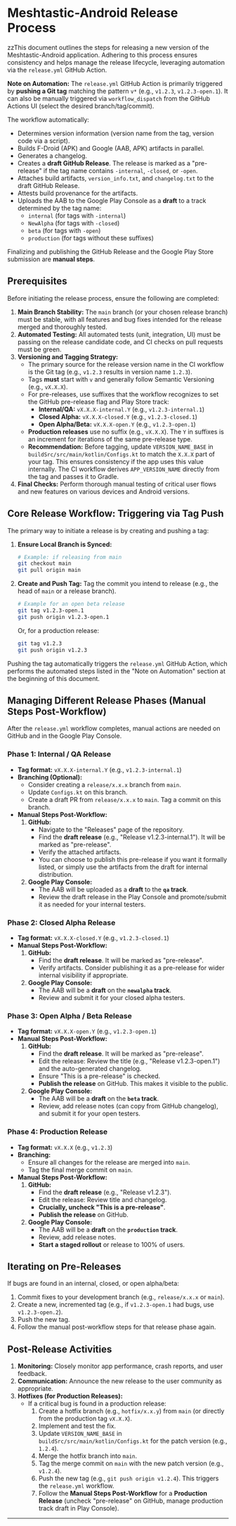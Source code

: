 # Meshtastic-Android Release Process

zzThis document outlines the steps for releasing a new version of the Meshtastic-Android application. Adhering to this process ensures consistency and helps manage the release lifecycle, leveraging automation via the `release.yml` GitHub Action.

**Note on Automation:** The `release.yml` GitHub Action is primarily triggered by **pushing a Git tag** matching the pattern `v*` (e.g., `v1.2.3`, `v1.2.3-open.1`). It can also be manually triggered via `workflow_dispatch` from the GitHub Actions UI (select the desired branch/tag/commit).

The workflow automatically:
*   Determines version information (version name from the tag, version code via a script).
*   Builds F-Droid (APK) and Google (AAB, APK) artifacts in parallel.
*   Generates a changelog.
*   Creates a **draft GitHub Release**. The release is marked as a "pre-release" if the tag name contains `-internal`, `-closed`, or `-open`.
*   Attaches build artifacts, `version_info.txt`, and `changelog.txt` to the draft GitHub Release.
*   Attests build provenance for the artifacts.
*   Uploads the AAB to the Google Play Console as a **draft** to a track determined by the tag name:
    *   `internal` (for tags with `-internal`)
    *   `NewAlpha` (for tags with `-closed`)
    *   `beta` (for tags with `-open`)
    *   `production` (for tags without these suffixes)

Finalizing and publishing the GitHub Release and the Google Play Store submission are **manual steps**.

## Prerequisites

Before initiating the release process, ensure the following are completed:

1.  **Main Branch Stability:** The `main` branch (or your chosen release branch) must be stable, with all features and bug fixes intended for the release merged and thoroughly tested.
2.  **Automated Testing:** All automated tests (unit, integration, UI) must be passing on the release candidate code, and CI checks on pull requests must be green.
3.  **Versioning and Tagging Strategy:**
    *   The primary source for the release version name in the CI workflow is the Git tag (e.g., `v1.2.3` results in version name `1.2.3`).
    *   Tags **must** start with `v` and generally follow Semantic Versioning (e.g., `vX.X.X`).
    *   For pre-releases, use suffixes that the workflow recognizes to set the GitHub pre-release flag and Play Store track:
        *   **Internal/QA:** `vX.X.X-internal.Y` (e.g., `v1.2.3-internal.1`)
        *   **Closed Alpha:** `vX.X.X-closed.Y` (e.g., `v1.2.3-closed.1`)
        *   **Open Alpha/Beta:** `vX.X.X-open.Y` (e.g., `v1.2.3-open.1`)
    *   **Production releases** use no suffix (e.g., `vX.X.X`). The `Y` in suffixes is an increment for iterations of the same pre-release type.
    *   **Recommendation:** Before tagging, update `VERSION_NAME_BASE` in `buildSrc/src/main/kotlin/Configs.kt` to match the `X.X.X` part of your tag. This ensures consistency if the app uses this value internally. The CI workflow derives `APP_VERSION_NAME` directly from the tag and passes it to Gradle.
4.  **Final Checks:** Perform thorough manual testing of critical user flows and new features on various devices and Android versions.

## Core Release Workflow: Triggering via Tag Push

The primary way to initiate a release is by creating and pushing a tag:

1.  **Ensure Local Branch is Synced:**
    ```bash
    # Example: if releasing from main
    git checkout main
    git pull origin main 
    ```
2.  **Create and Push Tag:**
    Tag the commit you intend to release (e.g., the head of `main` or a release branch).
    ```bash
    # Example for an open beta release
    git tag v1.2.3-open.1
    git push origin v1.2.3-open.1
    ```
    Or, for a production release:
    ```bash
    git tag v1.2.3
    git push origin v1.2.3
    ```

Pushing the tag automatically triggers the `release.yml` GitHub Action, which performs the automated steps listed in the "Note on Automation" section at the beginning of this document.

## Managing Different Release Phases (Manual Steps Post-Workflow)

After the `release.yml` workflow completes, manual actions are needed on GitHub and in the Google Play Console.

### Phase 1: Internal / QA Release
*   **Tag format:** `vX.X.X-internal.Y` (e.g., `v1.2.3-internal.1`)
*   **Branching (Optional):**
    *   Consider creating a `release/x.x.x` branch from `main`.
    *   Update `Configs.kt` on this branch.
    *   Create a draft PR from `release/x.x.x` to `main`. Tag a commit on this branch.
*   **Manual Steps Post-Workflow:**
    1.  **GitHub:**
        *   Navigate to the "Releases" page of the repository.
        *   Find the **draft release** (e.g., "Release v1.2.3-internal.1"). It will be marked as "pre-release".
        *   Verify the attached artifacts.
        *   You can choose to publish this pre-release if you want it formally listed, or simply use the artifacts from the draft for internal distribution.
    2.  **Google Play Console:**
        *   The AAB will be uploaded as a **draft** to the **`qa` track**.
        *   Review the draft release in the Play Console and promote/submit it as needed for your internal testers.

### Phase 2: Closed Alpha Release
*   **Tag format:** `vX.X.X-closed.Y` (e.g., `v1.2.3-closed.1`)
*   **Manual Steps Post-Workflow:**
    1.  **GitHub:**
        *   Find the **draft release**. It will be marked as "pre-release".
        *   Verify artifacts. Consider publishing it as a pre-release for wider internal visibility if appropriate.
    2.  **Google Play Console:**
        *   The AAB will be a **draft** on the **`newalpha` track**.
        *   Review and submit it for your closed alpha testers.

### Phase 3: Open Alpha / Beta Release
*   **Tag format:** `vX.X.X-open.Y` (e.g., `v1.2.3-open.1`)
*   **Manual Steps Post-Workflow:**
    1.  **GitHub:**
        *   Find the **draft release**. It will be marked as "pre-release".
        *   Edit the release: Review the title (e.g., "Release v1.2.3-open.1") and the auto-generated changelog.
        *   Ensure "This is a pre-release" is checked.
        *   **Publish the release** on GitHub. This makes it visible to the public.
    2.  **Google Play Console:**
        *   The AAB will be a **draft** on the **`beta` track**.
        *   Review, add release notes (can copy from GitHub changelog), and submit it for your open testers.

### Phase 4: Production Release
*   **Tag format:** `vX.X.X` (e.g., `v1.2.3`)
*   **Branching:**
    *   Ensure all changes for the release are merged into `main`.
    *   Tag the final merge commit on `main`.
*   **Manual Steps Post-Workflow:**
    1.  **GitHub:**
        *   Find the **draft release** (e.g., "Release v1.2.3").
        *   Edit the release: Review title and changelog.
        *   **Crucially, uncheck "This is a pre-release"**.
        *   **Publish the release** on GitHub.
    2.  **Google Play Console:**
        *   The AAB will be a **draft** on the **`production` track**.
        *   Review, add release notes.
        *   **Start a staged rollout** or release to 100% of users.

## Iterating on Pre-Releases

If bugs are found in an internal, closed, or open alpha/beta:
1.  Commit fixes to your development branch (e.g., `release/x.x.x` or `main`).
2.  Create a new, incremented tag (e.g., if `v1.2.3-open.1` had bugs, use `v1.2.3-open.2`).
3.  Push the new tag.
4.  Follow the manual post-workflow steps for that release phase again.

## Post-Release Activities

1.  **Monitoring:** Closely monitor app performance, crash reports, and user feedback.
2.  **Communication:** Announce the new release to the user community as appropriate.
3.  **Hotfixes (for Production Releases):**
    *   If a critical bug is found in a production release:
        1.  Create a hotfix branch (e.g., `hotfix/x.x.y`) from `main` (or directly from the production tag `vX.X.X`).
        2.  Implement and test the fix.
        3.  Update `VERSION_NAME_BASE` in `buildSrc/src/main/kotlin/Configs.kt` for the patch version (e.g., `1.2.4`).
        4.  Merge the hotfix branch into `main`.
        5.  Tag the merge commit on `main` with the new patch version (e.g., `v1.2.4`).
        6.  Push the new tag (e.g., `git push origin v1.2.4`). This triggers the `release.yml` workflow.
        7.  Follow the **Manual Steps Post-Workflow** for a **Production Release** (uncheck "pre-release" on GitHub, manage production track draft in Play Console).

---
